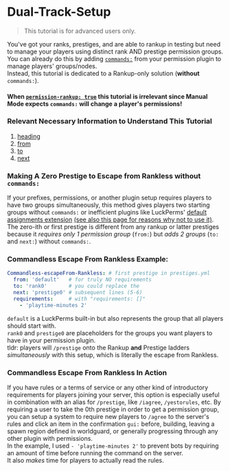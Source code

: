 <html>
  <head>
    <meta name="description" content="Tutorial on managing players in dual group settings.">
    <meta name="keywords" content="Rankup, Minecraft, Plugin, Spigot, Prestige">
  </head>
</html>

# Dual-Track-Setup
> This tutorial is for advanced users only.  

You've got your ranks, prestiges, and are able to rankup in testing but need to manage your players using distinct rank AND prestige permission groups.  
You can already do this by adding [`commands:`](../Rankups-and-Prestiges/How-to-Rankups.yml.md#1-commands) from your permission plugin to manage players' groups/nodes.  
Instead, this tutorial is dedicated to a Rankup-only solution (__without__ `commands:`).  
#### When [`permission-rankup: true`](../GitHub/Rankup3/config/Permission-Rankup.html) this tutorial is irrelevant since Manual Mode expects `commands:` will change a player's permissions!
### Relevant Necessary Information to Understand This Tutorial
1. [heading](../Rankups-and-Prestiges/How-to-Rankups.yml.md#1-heading)
2. [from](../Rankups-and-Prestiges/How-to-Prestiges.yml.md#on-from-and-to)
3. [to](../Rankups-and-Prestiges/How-to-Prestiges.yml.md#on-from-and-to)
4. [next](../Rankups-and-Prestiges/How-to-Rankups.yml.md#3-next)
### Making A Zero Prestige to Escape from Rankless without `commands:`
If your prefixes, permissions, or another plugin setup requires players to have two groups simultaneously, this method gives players two starting groups without `commands:` or inefficient plugins like LuckPerms' [default assignments extension](../LuckPerms/Wiki/Default-Assignments-Extension.html) [(see also this page for reasons why not to use it)](../LuckPerms/Wiki/Default-Groups/Default-Assignments.html).  
The zero-ith or first prestige is different from any rankup or latter prestiges because it _requires only 1 permission group_ (`from:`) but _adds 2 groups_ (`to:` and `next:`) without `commands:`.
### Commandless Escape From Rankless Example:
```yaml
Commandless-escapeFrom-Rankless: # first prestige in prestiges.yml
  from: 'default'   # for truly NO requirements
  to: 'rank0'       # you could replace the
  next: 'prestige0' # subsequent lines (5-6)
  requirements:     # with "requirements: []"
    - 'playtime-minutes 2'
```
`default` is a LuckPerms built-in but also represents the group that all players should start with.  
`rank0` and `prestige0` are placeholders for the groups you want players to have in your permission plugin.  
tldr: players will `/prestige` onto the Rankup **and** Prestige ladders *simultaneously* with this setup, which is literally the escape from Rankless.  
### Commandless Escape From Rankless In Action
If you have rules or a terms of service or any other kind of introductory requirements for players joining your server, this option is especially useful in combination with an alias for `/prestige`, like `/iagree`, `/yestorules`, etc. By requiring a user to take the 0th prestige in order to get a permission group, you can setup a system to require new players to `/agree` to the server's rules and click an item in the confirmation `gui:` before, building, leaving a spawn region defined in worldguard, or generally progressing through any other plugin with permissions.  
In the example, I used `- 'playtime-minutes 2'` to prevent bots by requiring an amount of time before running the command on the server.  
It also _makes_ time for players to actually read the rules.  
